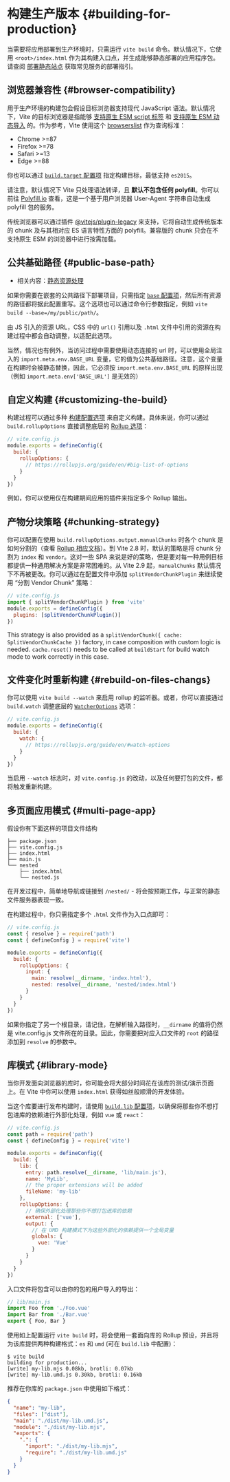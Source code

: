 # 构建生产版本 {#building-for-production}

当需要将应用部署到生产环境时，只需运行 `vite build` 命令。默认情况下，它使用 `<root>/index.html` 作为其构建入口点，并生成能够静态部署的应用程序包。请查阅 [部署静态站点](./static-deploy) 获取常见服务的部署指引。

## 浏览器兼容性 {#browser-compatibility}

用于生产环境的构建包会假设目标浏览器支持现代 JavaScript 语法。默认情况下，Vite 的目标浏览器是指能够 [支持原生 ESM script 标签](https://caniuse.com/es6-module) 和 [支持原生 ESM 动态导入](https://caniuse.com/es6-module-dynamic-import) 的。作为参考，Vite 使用这个 [browserslist](https://github.com/browserslist/browserslist) 作为查询标准：

- Chrome >=87
- Firefox >=78
- Safari >=13
- Edge >=88

你也可以通过 [`build.target` 配置项](/config/#build-target) 指定构建目标，最低支持 `es2015`。

请注意，默认情况下 Vite 只处理语法转译，且 **默认不包含任何 polyfill**。你可以前往 [Polyfill.io](https://polyfill.io/v3/) 查看，这是一个基于用户浏览器 User-Agent 字符串自动生成 polyfill 包的服务。

传统浏览器可以通过插件 [@vitejs/plugin-legacy](https://github.com/vitejs/vite/tree/main/packages/plugin-legacy) 来支持，它将自动生成传统版本的 chunk 及与其相对应 ES 语言特性方面的 polyfill。兼容版的 chunk 只会在不支持原生 ESM 的浏览器中进行按需加载。

## 公共基础路径 {#public-base-path}

- 相关内容：[静态资源处理](./assets)

如果你需要在嵌套的公共路径下部署项目，只需指定 [`base` 配置项](/config/#base)，然后所有资源的路径都将据此配置重写。这个选项也可以通过命令行参数指定，例如 `vite build --base=/my/public/path/`。

由 JS 引入的资源 URL，CSS 中的 `url()` 引用以及 `.html` 文件中引用的资源在构建过程中都会自动调整，以适配此选项。

当然，情况也有例外，当访问过程中需要使用动态连接的 url 时，可以使用全局注入的 `import.meta.env.BASE_URL` 变量，它的值为公共基础路径。注意，这个变量在构建时会被静态替换，因此，它必须按 `import.meta.env.BASE_URL` 的原样出现（例如 `import.meta.env['BASE_URL']` 是无效的）

## 自定义构建 {#customizing-the-build}

构建过程可以通过多种 [构建配置选项](/config/#build-options) 来自定义构建。具体来说，你可以通过 `build.rollupOptions` 直接调整底层的 [Rollup 选项](https://rollupjs.org/guide/en/#big-list-of-options)：

```js
// vite.config.js
module.exports = defineConfig({
  build: {
    rollupOptions: {
      // https://rollupjs.org/guide/en/#big-list-of-options
    }
  }
})
```

例如，你可以使用仅在构建期间应用的插件来指定多个 Rollup 输出。

## 产物分块策略 {#chunking-strategy}

你可以配置在使用 `build.rollupOptions.output.manualChunks` 时各个 chunk 是如何分割的（查看 [Rollup 相应文档](https://rollupjs.org/guide/en/#outputmanualchunks)）。到 Vite 2.8 时，默认的策略是将 chunk 分割为 `index` 和 `vendor`。这对一些 SPA 来说是好的策略，但是要对每一种用例目标都提供一种通用解决方案是非常困难的。从 Vite 2.9 起，`manualChunks` 默认情况下不再被更改。你可以通过在配置文件中添加 `splitVendorChunkPlugin` 来继续使用 “分割 Vendor Chunk” 策略：

```js
// vite.config.js
import { splitVendorChunkPlugin } from 'vite'
module.exports = defineConfig({
  plugins: [splitVendorChunkPlugin()]
})
```

This strategy is also provided as a `splitVendorChunk({ cache: SplitVendorChunkCache })` factory, in case composition with custom logic is needed. `cache.reset()` needs to be called at `buildStart` for build watch mode to work correctly in this case.

## 文件变化时重新构建 {#rebuild-on-files-changs}

你可以使用 `vite build --watch` 来启用 rollup 的监听器。或者，你可以直接通过 `build.watch` 调整底层的 [`WatcherOptions`](https://rollupjs.org/guide/en/#watch-options) 选项：

```js
// vite.config.js
module.exports = defineConfig({
  build: {
    watch: {
      // https://rollupjs.org/guide/en/#watch-options
    }
  }
})
```

当启用 `--watch` 标志时，对 `vite.config.js` 的改动，以及任何要打包的文件，都将触发重新构建。

## 多页面应用模式 {#multi-page-app}

假设你有下面这样的项目文件结构

```
├── package.json
├── vite.config.js
├── index.html
├── main.js
└── nested
    ├── index.html
    └── nested.js
```

在开发过程中，简单地导航或链接到 `/nested/` - 将会按预期工作，与正常的静态文件服务器表现一致。

在构建过程中，你只需指定多个 `.html` 文件作为入口点即可：

```js
// vite.config.js
const { resolve } = require('path')
const { defineConfig } = require('vite')

module.exports = defineConfig({
  build: {
    rollupOptions: {
      input: {
        main: resolve(__dirname, 'index.html'),
        nested: resolve(__dirname, 'nested/index.html')
      }
    }
  }
})
```

如果你指定了另一个根目录，请记住，在解析输入路径时，`__dirname` 的值将仍然是 vite.config.js 文件所在的目录。因此，你需要把对应入口文件的 `root` 的路径添加到 `resolve` 的参数中。

## 库模式 {#library-mode}

当你开发面向浏览器的库时，你可能会将大部分时间花在该库的测试/演示页面上。在 Vite 中你可以使用 `index.html` 获得如丝般顺滑的开发体验。

当这个库要进行发布构建时，请使用 [`build.lib` 配置项](/config/#build-lib)，以确保将那些你不想打包进库的依赖进行外部化处理，例如 `vue` 或 `react`：

```js
// vite.config.js
const path = require('path')
const { defineConfig } = require('vite')

module.exports = defineConfig({
  build: {
    lib: {
      entry: path.resolve(__dirname, 'lib/main.js'),
      name: 'MyLib',
      // the proper extensions will be added
      fileName: 'my-lib'
    },
    rollupOptions: {
      // 确保外部化处理那些你不想打包进库的依赖
      external: ['vue'],
      output: {
        // 在 UMD 构建模式下为这些外部化的依赖提供一个全局变量
        globals: {
          vue: 'Vue'
        }
      }
    }
  }
})
```

入口文件将包含可以由你的包的用户导入的导出：

```js
// lib/main.js
import Foo from './Foo.vue'
import Bar from './Bar.vue'
export { Foo, Bar }
```

使用如上配置运行 `vite build` 时，将会使用一套面向库的 Rollup 预设，并且将为该库提供两种构建格式：`es` 和 `umd` (可在 `build.lib` 中配置)：

```
$ vite build
building for production...
[write] my-lib.mjs 0.08kb, brotli: 0.07kb
[write] my-lib.umd.js 0.30kb, brotli: 0.16kb
```

推荐在你库的 `package.json` 中使用如下格式：

```json
{
  "name": "my-lib",
  "files": ["dist"],
  "main": "./dist/my-lib.umd.js",
  "module": "./dist/my-lib.mjs",
  "exports": {
    ".": {
      "import": "./dist/my-lib.mjs",
      "require": "./dist/my-lib.umd.js"
    }
  }
}
```
